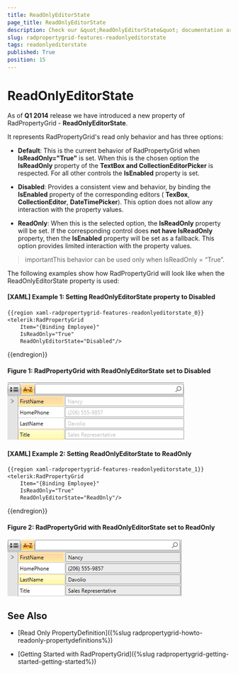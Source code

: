 ```yaml
---
title: ReadOnlyEditorState
page_title: ReadOnlyEditorState
description: Check our &quot;ReadOnlyEditorState&quot; documentation article for the RadPropertyGrid {{ site.framework_name }} control.
slug: radpropertygrid-features-readonlyeditorstate
tags: readonlyeditorstate
published: True
position: 15
---
```


# ReadOnlyEditorState

As of __Q1 2014__ release we have introduced a new property of RadPropertyGrid - __ReadOnlyEditorState__.

It represents RadPropertyGrid's read only behavior and has three options:

* __Default__: This is the current behavior of RadPropertyGrid when __IsReadOnly="True"__ is set.  When this is the chosen option the __IsReadOnly__ property of the __TextBox and CollectionEditorPicker__ is respected. For all other controls the __IsEnabled__ property is set.

* __Disabled__: Provides a consistent view and behavior, by binding the __IsEnabled__ property of the corresponding editors ( __TexBox__, __CollectionEditor__, __DateTimePicker__). This option does not allow any interaction with the property values.

* __ReadOnly__: When this is the selected option, the __IsReadOnly__ property will be set. If the corresponding control does __not have IsReadOnly__ property, then the __IsEnabled__ property will be set as a fallback. This option provides limited interaction with the property values.

>importantThis behavior can be used only when IsReadOnly = “True”.

The following examples show how RadPropertyGrid will look like when the ReadOnlyEditorState property is used:

#### __[XAML] Example 1: Setting ReadOnlyEditorState property to Disabled__

	{{region xaml-radpropertygrid-features-readonlyeditorstate_0}}
	<telerik:RadPropertyGrid 
	    Item="{Binding Employee}"
	    IsReadOnly="True"
	    ReadOnlyEditorState="Disabled"/>
{{endregion}}

#### __Figure 1: RadPropertyGrid with ReadOnlyEditorState set to Disabled__

![Rad Property Grid Disabled](images/RadPropertyGrid_Disabled.png)

#### __[XAML] Example 2: Setting ReadOnlyEditorState to ReadOnly__

	{{region xaml-radpropertygrid-features-readonlyeditorstate_1}}
	<telerik:RadPropertyGrid
	    Item="{Binding Employee}"
	    IsReadOnly="True"
	    ReadOnlyEditorState="ReadOnly"/>
{{endregion}}

#### __Figure 2: RadPropertyGrid with ReadOnlyEditorState set to ReadOnly__

![Rad Property Grid Read Only](images/RadPropertyGrid_ReadOnly.png)

## See Also

 * [Read Only PropertyDefinition]({%slug radpropertygrid-howto-readonly-propertydefinitions%})

 * [Getting Started with RadPropertyGrid]({%slug radpropertygrid-getting-started-getting-started%})
